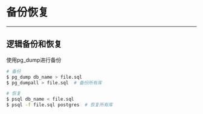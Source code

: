 # 备份恢复
---

## 逻辑备份和恢复

使用pg_dump进行备份

```bash
# 备份
$ pg_dump db_name > file.sql
$ pg_dumpall > file.sql  # 备份所有库

# 恢复
$ psql db_name < file.sql
$ psql -f file.sql postgres  # 恢复所有库
```

